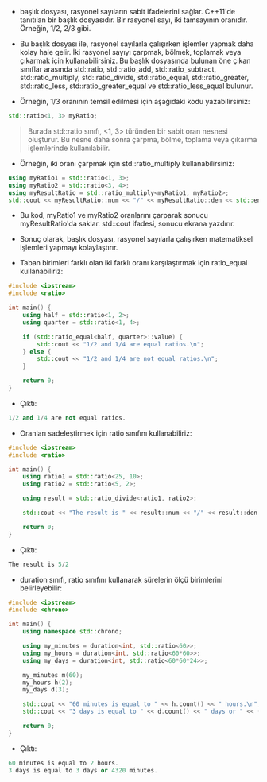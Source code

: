- <ratio> başlık dosyası, rasyonel sayıların sabit ifadelerini sağlar. C++11'de tanıtılan bir başlık dosyasıdır. Bir rasyonel sayı, iki tamsayının oranıdır. Örneğin, 1/2, 2/3 gibi.

- Bu başlık dosyası ile, rasyonel sayılarla çalışırken işlemler yapmak daha kolay hale gelir. İki rasyonel sayıyı çarpmak, bölmek, toplamak veya çıkarmak için kullanabilirsiniz. Bu başlık dosyasında bulunan öne çıkan sınıflar arasında std::ratio, std::ratio_add, std::ratio_subtract, std::ratio_multiply, std::ratio_divide, std::ratio_equal, std::ratio_greater, std::ratio_less, std::ratio_greater_equal ve std::ratio_less_equal bulunur.

- Örneğin, 1/3 oranının temsil edilmesi için aşağıdaki kodu yazabilirsiniz:

```CPP
std::ratio<1, 3> myRatio;

```
> Burada std::ratio sınıfı, <1, 3> türünden bir sabit oran nesnesi oluşturur. Bu nesne daha sonra çarpma, bölme, toplama veya çıkarma işlemlerinde kullanılabilir.

- Örneğin, iki oranı çarpmak için std::ratio_multiply kullanabilirsiniz:

```CPP
using myRatio1 = std::ratio<1, 3>;
using myRatio2 = std::ratio<3, 4>;
using myResultRatio = std::ratio_multiply<myRatio1, myRatio2>;
std::cout << myResultRatio::num << "/" << myResultRatio::den << std::endl;

```
- Bu kod, myRatio1 ve myRatio2 oranlarını çarparak sonucu myResultRatio'da saklar. std::cout ifadesi, sonucu ekrana yazdırır.

- Sonuç olarak, <ratio> başlık dosyası, rasyonel sayılarla çalışırken matematiksel işlemleri yapmayı kolaylaştırır.

- Taban birimleri farklı olan iki farklı oranı karşılaştırmak için ratio_equal kullanabiliriz:

```CPP
#include <iostream>
#include <ratio>

int main() {
    using half = std::ratio<1, 2>;
    using quarter = std::ratio<1, 4>;

    if (std::ratio_equal<half, quarter>::value) {
        std::cout << "1/2 and 1/4 are equal ratios.\n";
    } else {
        std::cout << "1/2 and 1/4 are not equal ratios.\n";
    }

    return 0;
}

```
- Çıktı:

```CPP
1/2 and 1/4 are not equal ratios.

```

- Oranları sadeleştirmek için ratio sınıfını kullanabiliriz:

```CPP
#include <iostream>
#include <ratio>

int main() {
    using ratio1 = std::ratio<25, 10>;
    using ratio2 = std::ratio<5, 2>;

    using result = std::ratio_divide<ratio1, ratio2>;

    std::cout << "The result is " << result::num << "/" << result::den << "\n";

    return 0;
}

```

- Çıktı:

```CPP
The result is 5/2

```

- duration sınıfı, ratio sınıfını kullanarak sürelerin ölçü birimlerini belirleyebilir:

```CPP
#include <iostream>
#include <chrono>

int main() {
    using namespace std::chrono;

    using my_minutes = duration<int, std::ratio<60>>;
    using my_hours = duration<int, std::ratio<60*60>>;
    using my_days = duration<int, std::ratio<60*60*24>>;

    my_minutes m(60);
    my_hours h(2);
    my_days d(3);

    std::cout << "60 minutes is equal to " << h.count() << " hours.\n";
    std::cout << "3 days is equal to " << d.count() << " days or " << (d/m).count() << " minutes.\n";

    return 0;
}

```
- Çıktı:

```CPP
60 minutes is equal to 2 hours.
3 days is equal to 3 days or 4320 minutes.

```


































